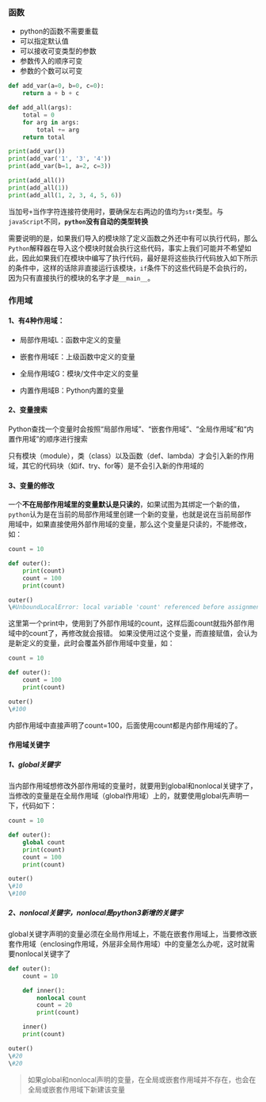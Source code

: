 ### 函数

- python的函数不需要重载
- 可以指定默认值
- 可以接收可变类型的参数
- 参数传入的顺序可变
- 参数的个数可以可变

```python
def add_var(a=0, b=0, c=0):
    return a + b + c

def add_all(args):
    total = 0
    for arg in args:
        total += arg
    return total

print(add_var())
print(add_var('1', '3', '4'))
print(add_var(b=1, a=2, c=3))

print(add_all())
print(add_all(1))
print(add_all(1, 2, 3, 4, 5, 6))

```

 

当加号`+`当作字符连接符使用时，要确保左右两边的值均为`str`类型。与`javaScript`不同，**`python`没有自动的类型转换**

需要说明的是，如果我们导入的模块除了定义函数之外还中有可以执行代码，那么`Python`解释器在导入这个模块时就会执行这些代码，事实上我们可能并不希望如此，因此如果我们在模块中编写了执行代码，最好是将这些执行代码放入如下所示的条件中，这样的话除非直接运行该模块，`if`条件下的这些代码是不会执行的，因为只有直接执行的模块的名字才是`__main__`。

 

### 作用域

#### 1、有4种作用域：

- 局部作用域L：函数中定义的变量
	
- 嵌套作用域E：上级函数中定义的变量
	
- 全局作用域G：模块/文件中定义的变量
	
- 内置作用域B：Python内置的变量



#### 2、变量搜索

Python查找一个变量时会按照“局部作用域”、“嵌套作用域”、“全局作用域”和“内置作用域”的顺序进行搜索

只有模块（module），类（class）以及函数（def、lambda）才会引入新的作用域，其它的代码块（如if、try、for等）是不会引入新的作用域的



#### 3、变量的修改

一个**不在局部作用域里的变量默认是只读的**，如果试图为其绑定一个新的值，`python`认为是在当前的局部作用域里创建一个新的变量，也就是说在当前局部作用域中，如果直接使用外部作用域的变量，那么这个变量是只读的，不能修改，如：

```python 
count = 10

def outer():
    print(count)
    count = 100
    print(count)

outer()
\#UnboundLocalError: local variable 'count' referenced before assignment
```

这里第一个print中，使用到了外部作用域的count，这样后面count就指外部作用域中的count了，再修改就会报错。 如果没使用过这个变量，而直接赋值，会认为是新定义的变量，此时会覆盖外部作用域中变量，如：

```python 
count = 10

def outer():
    count = 100
    print(count)

outer()
\#100
```

内部作用域中直接声明了count=100，后面使用count都是内部作用域的了。



#### 作用域关键字

##### 1、global关键字

当内部作用域想修改外部作用域的变量时，就要用到global和nonlocal关键字了，当修改的变量是在全局作用域（global作用域）上的，就要使用global先声明一下，代码如下：

```python 
count = 10

def outer():
    global count
    print(count)
    count = 100
    print(count)

outer()
\#10
\#100
```



##### 2、nonlocal关键字，nonlocal是python3新增的关键字

global关键字声明的变量必须在全局作用域上，不能在嵌套作用域上，当要修改嵌套作用域（enclosing作用域，外层非全局作用域）中的变量怎么办呢，这时就需要nonlocal关键字了

```python 
def outer():
    count = 10

    def inner():
        nonlocal count
        count = 20
        print(count)

    inner()
    print(count)

outer()
\#20
\#20
```



> 如果global和nonlocal声明的变量，在全局或嵌套作用域并不存在，也会在全局或嵌套作用域下新建该变量

